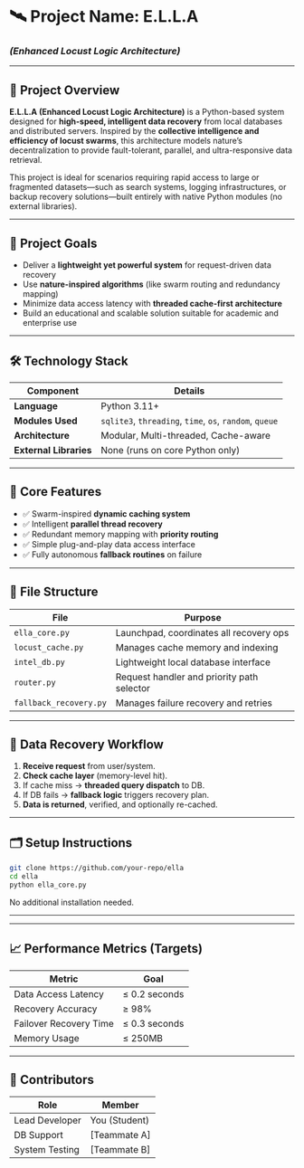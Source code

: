 # 🛰️ Project Name: **E.L.L.A**  
### *(Enhanced Locust Logic Architecture)*

---

## 🧠 Project Overview

**E.L.L.A (Enhanced Locust Logic Architecture)** is a Python-based system designed for **high-speed, intelligent data recovery** from local databases and distributed servers. Inspired by the **collective intelligence and efficiency of locust swarms**, this architecture models nature’s decentralization to provide fault-tolerant, parallel, and ultra-responsive data retrieval.

This project is ideal for scenarios requiring rapid access to large or fragmented datasets—such as search systems, logging infrastructures, or backup recovery solutions—built entirely with native Python modules (no external libraries).

---

## 🚀 Project Goals

- Deliver a **lightweight yet powerful system** for request-driven data recovery
- Use **nature-inspired algorithms** (like swarm routing and redundancy mapping)
- Minimize data access latency with **threaded cache-first architecture**
- Build an educational and scalable solution suitable for academic and enterprise use

---

## 🛠️ Technology Stack

| Component | Details |
|----------|---------|
| **Language** | Python 3.11+ |
| **Modules Used** | `sqlite3`, `threading`, `time`, `os`, `random`, `queue` |
| **Architecture** | Modular, Multi-threaded, Cache-aware |
| **External Libraries** | None (runs on core Python only) |

---

## 🧩 Core Features

- ✅ Swarm-inspired **dynamic caching system**
- ✅ Intelligent **parallel thread recovery**
- ✅ Redundant memory mapping with **priority routing**
- ✅ Simple plug-and-play data access interface
- ✅ Fully autonomous **fallback routines** on failure

---

## 📁 File Structure

| File | Purpose |
|------|---------|
| `ella_core.py` | Launchpad, coordinates all recovery ops |
| `locust_cache.py` | Manages cache memory and indexing |
| `intel_db.py` | Lightweight local database interface |
| `router.py` | Request handler and priority path selector |
| `fallback_recovery.py` | Manages failure recovery and retries |

---

## 🔄 Data Recovery Workflow

1. **Receive request** from user/system.
2. **Check cache layer** (memory-level hit).
3. If cache miss → **threaded query dispatch** to DB.
4. If DB fails → **fallback logic** triggers recovery plan.
5. **Data is returned**, verified, and optionally re-cached.

---

## 🗂️ Setup Instructions

```bash
git clone https://github.com/your-repo/ella
cd ella
python ella_core.py
```

No additional installation needed.

---
<!--
## 📅 Project Roadmap

### ✅ Phase 1: Research & Planning
- Study biological swarm behavior
- Design modular architecture

### 🔄 Phase 2: Development
- Implement threading and caching
- Build database and failover routines

### 🔬 Phase 3: Testing & Optimization
- Stress test with large datasets
- Benchmark recovery speeds

### 🚀 Phase 4: Deployment
- Package and document
- Present & defend for final evaluation
-->
---

## 📈 Performance Metrics (Targets)

| Metric | Goal |
|--------|------|
| Data Access Latency | ≤ 0.2 seconds |
| Recovery Accuracy | ≥ 98% |
| Failover Recovery Time | ≤ 0.3 seconds |
| Memory Usage | ≤ 250MB |

---

## 👥 Contributors

| Role | Member |
|------|--------|
| Lead Developer | You (Student) |
| DB Support | [Teammate A] |
| System Testing | [Teammate B] |
<!--
---

## 🧾 Notes

This project is a functional academic prototype. Future extensions may include:
- External API support
- NoSQL/Cloud DB integrations
- Machine-learning powered prefetching
-->
